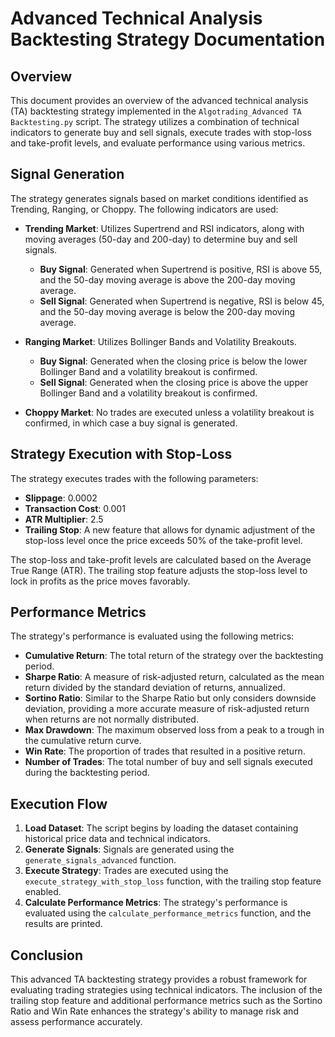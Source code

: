 # Advanced Technical Analysis Backtesting Strategy Documentation

## Overview

This document provides an overview of the advanced technical analysis (TA) backtesting strategy implemented in the `Algotrading_Advanced TA Backtesting.py` script. The strategy utilizes a combination of technical indicators to generate buy and sell signals, execute trades with stop-loss and take-profit levels, and evaluate performance using various metrics.

## Signal Generation

The strategy generates signals based on market conditions identified as Trending, Ranging, or Choppy. The following indicators are used:

- **Trending Market**: Utilizes Supertrend and RSI indicators, along with moving averages (50-day and 200-day) to determine buy and sell signals.
  - **Buy Signal**: Generated when Supertrend is positive, RSI is above 55, and the 50-day moving average is above the 200-day moving average.
  - **Sell Signal**: Generated when Supertrend is negative, RSI is below 45, and the 50-day moving average is below the 200-day moving average.

- **Ranging Market**: Utilizes Bollinger Bands and Volatility Breakouts.
  - **Buy Signal**: Generated when the closing price is below the lower Bollinger Band and a volatility breakout is confirmed.
  - **Sell Signal**: Generated when the closing price is above the upper Bollinger Band and a volatility breakout is confirmed.

- **Choppy Market**: No trades are executed unless a volatility breakout is confirmed, in which case a buy signal is generated.

## Strategy Execution with Stop-Loss

The strategy executes trades with the following parameters:

- **Slippage**: 0.0002
- **Transaction Cost**: 0.001
- **ATR Multiplier**: 2.5
- **Trailing Stop**: A new feature that allows for dynamic adjustment of the stop-loss level once the price exceeds 50% of the take-profit level.

The stop-loss and take-profit levels are calculated based on the Average True Range (ATR). The trailing stop feature adjusts the stop-loss level to lock in profits as the price moves favorably.

## Performance Metrics

The strategy's performance is evaluated using the following metrics:

- **Cumulative Return**: The total return of the strategy over the backtesting period.
- **Sharpe Ratio**: A measure of risk-adjusted return, calculated as the mean return divided by the standard deviation of returns, annualized.
- **Sortino Ratio**: Similar to the Sharpe Ratio but only considers downside deviation, providing a more accurate measure of risk-adjusted return when returns are not normally distributed.
- **Max Drawdown**: The maximum observed loss from a peak to a trough in the cumulative return curve.
- **Win Rate**: The proportion of trades that resulted in a positive return.
- **Number of Trades**: The total number of buy and sell signals executed during the backtesting period.

## Execution Flow

1. **Load Dataset**: The script begins by loading the dataset containing historical price data and technical indicators.
2. **Generate Signals**: Signals are generated using the `generate_signals_advanced` function.
3. **Execute Strategy**: Trades are executed using the `execute_strategy_with_stop_loss` function, with the trailing stop feature enabled.
4. **Calculate Performance Metrics**: The strategy's performance is evaluated using the `calculate_performance_metrics` function, and the results are printed.

## Conclusion

This advanced TA backtesting strategy provides a robust framework for evaluating trading strategies using technical indicators. The inclusion of the trailing stop feature and additional performance metrics such as the Sortino Ratio and Win Rate enhances the strategy's ability to manage risk and assess performance accurately.